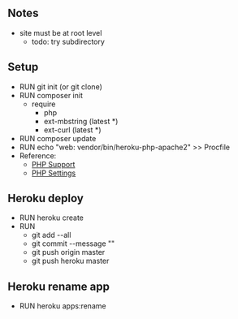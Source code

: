 ## Notes

- site must be at root level
  - todo: try subdirectory

## Setup

- RUN git init (or git clone)
- RUN composer init
  - require
    - php
    - ext-mbstring (latest \*)
    - ext-curl (latest \*)
- RUN composer update
- RUN echo "web: vendor/bin/heroku-php-apache2" >> Procfile
- Reference:
  - [PHP Support](https://devcenter.heroku.com/articles/php-support)
  - [PHP Settings](https://devcenter.heroku.com/articles/custom-php-settings)

## Heroku deploy

- RUN heroku create <name>
- RUN
  - git add --all
  - git commit --message "<desc>"
  - git push origin master
  - git push heroku master

## Heroku rename app

- RUN heroku apps:rename <newname>
